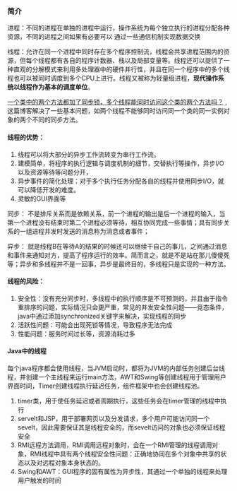 ### 简介

进程：不同的进程在单独的进程中运行，操作系统为每个独立执行的进程分配各种资源，不同的进程之间如果有必要可以
通过一些通信机制实现数据交换

线程：允许在同一个进程中同时存在多个程序控制流，线程会共享进程范围内的资源，但每个线程都有各自的程序计数器、栈以及局部变量等。线程还可以提供了一种直观的分解模式来利用多处理器中的硬件并行性，并且在同一个程序中的多个线程也可以被同时调度到多个CPU上进行。线程又被称为轻量级进程，**现代操作系统以线程作为基本的调度单位**。

[一个类中的两个方法都加了同步锁，多个线程能同时访问这个类的两个方法吗？](https://blog.csdn.net/weixin_40616523/article/details/87883267) ,这篇博客解决了一些基本问题，如两个线程不能够同时访问同一个类的同一实例对象的两个不同的同步方法。
#### 线程的优势：

1. 线程可以将大部分的异步工作流转变为串行工作流。
2. 建模简单，将程序的执行逻辑与调度机制的细节，交替执行等操作，异步I/O以及资源等待等问题分开，
3. 异步事件的简化处理：对于多个执行任务分配各自的线程并使用同步I/O，就可以降低开发的难度。
4. 灵敏的GUI界面等

同步： 不是排斥关系而是依赖关系，前一个进程的输出是后一个进程的输入，当第一个进程没有结束时第二个进程必须等待，相互协同完成一些事情；具有同步关系的一组进程并发时发送的消息称为消息或者事件； 

异步： 就是线程B在等待A的结果的时候还可以继续干自己的事儿，之间通过消息和事件来通知对方，提高了程序运行的效率。简而言之，就是不是站在那儿傻傻死等；异步和多线程并不是一回事，异步是最终目的，多线程只是实现的一种方法。 

#### 线程的风险：

1. 安全性：没有充分同步时，多线程中的执行顺序是不可预测的，并且由于指令重排序的问题，实际情况只会更严重，常见的并发安全性问题——竞态条件，java中通过添加synchronized关键字来解决，实现线程的同步
2. 活跃性问题：可能会出现死锁等情况，导致程序无法完成
3. 性能问题：服务时间过长等，资源消耗过多

#### Java中的线程

每个java程序都会使用线程，当JVM启动时，都将为JVM的内部任务创建后台线程，并创建一个主线程来运行main方法，AWT和Swing等创建线程用于管理用户界面时间，Timer创建线程执行延迟任务，组件框架中也会创建线程池。

1. timer类，用于使任务延迟或者周期执行，这些任务会在timer管理的线程中执行
2. servelt和JSP，用于部署网页以及分发请求，多个用户可能访问同一个sevelt，因此需要保证其是线程安全的，而sevelt访问的对象也必须保证线程安全
3. RMI远程方法调用，RMI调用远程对象时，会在一个RMI管理的线程调用对象，RMI线程中具有两个线程安全性问题：正确地协同在多个对象中共享的状态以及对远程对象本身状态的。
4. Swing和AWT：GUI程序的固有属性为异步性，其通过一个单独的线程来处理用户触发的时间

